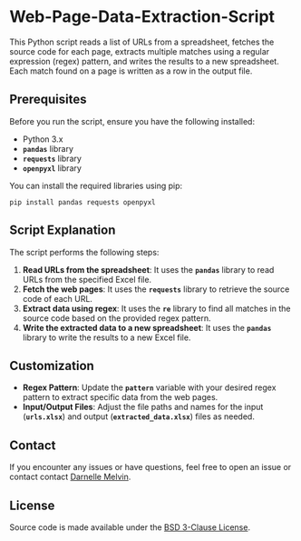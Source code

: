 # Web-Page-Data-Extraction-Script
This Python script reads a list of URLs from a spreadsheet, fetches the source code for each page, extracts multiple matches using a regular expression (regex) pattern, and writes the results to a new spreadsheet. Each match found on a page is written as a row in the output file.
## Prerequisites
Before you run the script, ensure you have the following installed:

* Python 3.x
* __`pandas`__ library
* __`requests`__ library
* __`openpyxl`__ library

You can install the required libraries using pip:
~~~~
pip install pandas requests openpyxl
~~~~
## Script Explanation
The script performs the following steps:

1. __Read URLs from the spreadsheet__: It uses the __`pandas`__ library to read URLs from the specified Excel file.
2. __Fetch the web pages__: It uses the __`requests`__ library to retrieve the source code of each URL.
3. __Extract data using regex__: It uses the __`re`__ library to find all matches in the source code based on the provided regex pattern.
4. __Write the extracted data to a new spreadsheet__: It uses the __`pandas`__ library to write the results to a new Excel file.

## Customization
* __Regex Pattern__: Update the __`pattern`__ variable with your desired regex pattern to extract specific data from the web pages.
* __Input/Output Files__: Adjust the file paths and names for the input (__`urls.xlsx`__) and output (__`extracted_data.xlsx`__) files as needed.

## Contact
If you encounter any issues or have questions, feel free to open an issue or contact contact [Darnelle Melvin](https://github.com/darnelleMelvin).

## License
Source code is made available under the [BSD 3-Clause License](LICENSE).
